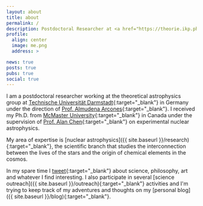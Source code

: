 ```yaml
---
layout: about
title: about
permalink: /
description: Postdoctoral Researcher at <a href="https://theorie.ikp.physik.tu-darmstadt.de/astro/home.php" target="_blank">TU Darmstadt</a>
profile:
  align: center
  image: me.png
  address: >

news: true
posts: true
pubs: true
social: true
---
```



I am a postdoctoral researcher working at the theoretical astrophysics group at
[Technische Universität Darmstadt](https://theorie.ikp.physik.tu-darmstadt.de/astro/home.php){:target="\_blank"}
in Germany under the direction of [Prof. Almudena Arcones](https://theorie.ikp.physik.tu-darmstadt.de/astro/people/people_arcones.php){:target="\_blank"}.
I received my Ph.D. from [McMaster University](http://www.physics.mcmaster.ca/){:target="\_blank"} in Canada under the
supervision of [Prof. Alan Chen](http://www.physics.mcmaster.ca/~chenal/nuc_astro_struc/personal/){:target="\_blank"} on experimental nuclear astrophysics.

My area of expertise is [nuclear astrophysics]({{ site.baseurl }}/research){:target="\_blank"}, the scientific branch that studies
the interconnection between the lives of the stars and the origin of chemical elements in the cosmos.

In my spare time I [tweet](https://twitter.com/psaltistha){:target="\_blank"} about science, philosophy, art and whatever I find interesting.
I also participate in several [science outreach]({{ site.baseurl }}/outreach){:target="\_blank"} activities and I'm trying to keep track of
my adventures and thoughts on my [personal blog]({{ site.baseurl }}/blog){:target="\_blank"}.



